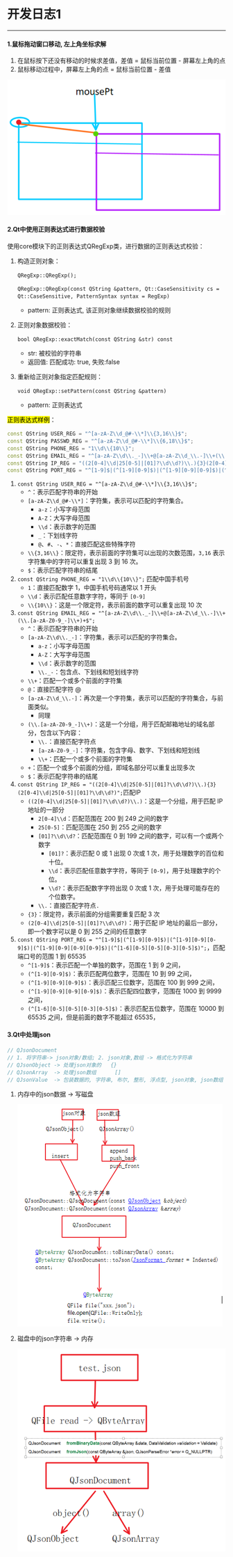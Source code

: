 # 开发日志1

---

#### 1.鼠标拖动窗口移动, 左上角坐标求解

1. 在鼠标按下还没有移动的时候求差值，差值 = 鼠标当前位置 - 屏幕左上角的点
2. 鼠标移动过程中，屏幕左上角的点 = 鼠标当前位置 - 差值

![1528007074492](assets/1528007074492.png)

#### 2.Qt中使用正则表达式进行数据校验

使用core模块下的正则表达式QRegExp类，进行数据的正则表达式校验：

1. 构造正则对象：

    `QRegExp::QRegExp();`

    `QRegExp::QRegExp(const QString &pattern, Qt::CaseSensitivity cs = Qt::CaseSensitive, PatternSyntax syntax = RegExp)`

    - pattern: 正则表达式, 该正则对象继续数据校验的规则

2. 正则对象数据校验：

    `bool QRegExp::exactMatch(const QString &str) const`

    - str: 被校验的字符串
    - 返回值: 匹配成功: true, 失败:false

3. 重新给正则对象指定匹配规则：

    `void QRegExp::setPattern(const QString &pattern)`

    - pattern: 正则表达式

<mark>正则表达式样例</mark>：

```cpp
const QString USER_REG = "^[a-zA-Z\\d_@#-\\*]\\{3,16\\}$";
const QString PASSWD_REG = "^[a-zA-Z\\d_@#-\\*]\\{6,18\\}$";
const QString PHONE_REG = "1\\d\\{10\\}";
const QString EMAIL_REG = "^[a-zA-Z\\d\\._-]\\+@[a-zA-Z\\d_\\.-]\\+(\\.[a-zA-Z0-9_-]\\+)+$";
const QString IP_REG = "((2[0-4]\\d|25[0-5]|[01]?\\d\\d?)\\.){3}(2[0-4]\\d|25[0-5]|[01]?\\d\\d?)";
const QString PORT_REG = "^[1-9]$|(^[1-9][0-9]$)|(^[1-9][0-9][0-9]$)|(^[1-9][0-9][0-9][0-9]$)|(^[1-6][0-5][0-5][0-3][0-5]$)";
```

1. `const QString USER_REG = "^[a-zA-Z\\d_@#-\\*]\\{3,16\\}$";`
    - `^`：表示匹配字符串的开始
    - `[a-zA-Z\\d_@#-\\*]`：字符集，表示可以匹配的字符集合。
        - `a-z`：小写字母范围
        - `A-Z`：大写字母范围
        - `\\d`：表示数字的范围
        - `_`：下划线字符
        - `@`、`#`、`-`、`*`：直接匹配这些特殊字符
    - `\\{3,16\\}`：限定符，表示前面的字符集可以出现的次数范围，`3,16` 表示字符集中的字符可以重复出现 3 到 16 次。
    - `$`：表示匹配字符串的结尾
2. `const QString PHONE_REG = "1\\d\\{10\\}";` 匹配中国手机号
    - `1`：直接匹配数字 1，中国手机号码通常以 1 开头
    - `\\d`：表示匹配任意数字字符，等同于 `[0-9]`
    - `\\{10\\}`：这是一个限定符，表示前面的数字可以重复出现 10 次
3. `const QString EMAIL_REG = "^[a-zA-Z\\d\\._-]\\+@[a-zA-Z\\d_\\.-]\\+(\\.[a-zA-Z0-9_-]\\+)+$";`
    - `^`：表示匹配字符串的开始
    - `[a-zA-Z\\d\\._-]`：字符集，表示可以匹配的字符集合。
        - `a-z`：小写字母范围
        - `A-Z`：大写字母范围
        - `\\d`：表示数字的范围
        - `\\._-`：包含点、下划线和短划线字符
    - `\\+`：匹配一个或多个前面的字符集
    - `@`：直接匹配字符 @
    - `[a-zA-Z\\d_\\.-]`：再次是一个字符集，表示可以匹配的字符集合，与前面类似。
        - 同理
    - `(\\.[a-zA-Z0-9_-]\\+)`：这是一个分组，用于匹配邮箱地址的域名部分，包含以下内容：
        - `\\.`：直接匹配字符点
        - `[a-zA-Z0-9_-]`：字符集，包含字母、数字、下划线和短划线
        - `\\+`：匹配一个或多个前面的字符集
    - `+`：匹配一个或多个前面的分组，即域名部分可以重复出现多次
    - `$`：表示匹配字符串的结尾
4. `const QString IP_REG = "((2[0-4]\\d|25[0-5]|[01]?\\d\\d?)\\.){3}(2[0-4]\\d|25[0-5]|[01]?\\d\\d?)";`匹配IP
    - `((2[0-4]\\d|25[0-5]|[01]?\\d\\d?)\\.)`：这是一个分组，用于匹配 IP 地址的一部分
        - `2[0-4]\\d`：匹配范围在 200 到 249 之间的数字
        - `25[0-5]`：匹配范围在 250 到 255 之间的数字
        - `[01]?\\d\\d?`：匹配范围在 0 到 199 之间的数字，可以有一个或两个数字
            - `[01]?`：表示匹配 0 或 1 出现 0 次或 1 次，用于处理数字的百位和十位。
            - `\\d`：表示匹配任意数字字符，等同于 `[0-9]`，用于处理数字的个位。
            - `\\d?`：表示匹配数字字符出现 0 次或 1 次，用于处理可能存在的个位数字。
        - `\\.`：直接匹配字符点`.`
    - `{3}`：限定符，表示前面的分组需要重复匹配 3 次
    - `(2[0-4]\\d|25[0-5]|[01]?\\d\\d?)`：用于匹配 IP 地址的最后一部分，即一个数字可以是 0 到 255 之间的任意数字
5. `const QString PORT_REG = "^[1-9]$|(^[1-9][0-9]$)|(^[1-9][0-9][0-9]$)|(^[1-9][0-9][0-9][0-9]$)|(^[1-6][0-5][0-5][0-3][0-5]$)";`，匹配端口号的范围 1 到 65535
    - `^[1-9]$`：表示匹配一个单独的数字，范围在 1 到 9 之间，
    - `(^[1-9][0-9]$)`：表示匹配两位数字，范围在 10 到 99 之间，
    - `(^[1-9][0-9][0-9]$)`：表示匹配三位数字，范围在 100 到 999 之间，
    - `(^[1-9][0-9][0-9][0-9]$)`：表示匹配四位数字，范围在 1000 到 9999 之间，
    - `(^[1-6][0-5][0-5][0-3][0-5]$)`：表示匹配五位数字，范围在 10000 到 65535 之间，但是前面的数字不能超过 65535，



#### 3.Qt中处理json

```c++
// QJsonDocument
// 1. 将字符串-> json对象/数组; 2. json对象,数组 -> 格式化为字符串
// QJsonObject -> 处理json对象的   {}
// QJsonArray  -> 处理json数组		[]
// QJsonValue  -> 包装数据的, 字符串, 布尔, 整形, 浮点型, json对象, json数组
```

1. 内存中的json数据 -> 写磁盘

   ![1540197804758](assets/1540197804758.png)

2. 磁盘中的json字符串 -> 内存

   ![1540197755128](assets/1540197755128.png)













